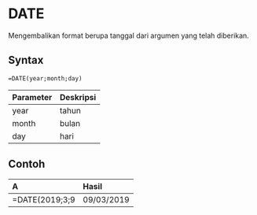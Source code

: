 # DATE

Mengembalikan format berupa tanggal dari argumen yang telah diberikan.

## Syntax

```text
=DATE(year;month;day)
```

| Parameter | Deskripsi |
| :--- | :--- |
| year | tahun |
| month | bulan |
| day | hari |

## Contoh

| A | Hasil |
| :--- | :--- |
| =DATE\(2019;3;9 | 09/03/2019 |


